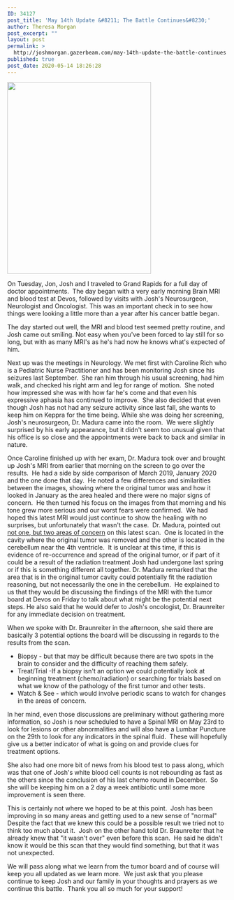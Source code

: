 ```yaml
---
ID: 34127
post_title: 'May 14th Update &#8211; The Battle Continues&#8230;'
author: Theresa Morgan
post_excerpt: ""
layout: post
permalink: >
  http://joshmorgan.gazerbeam.com/may-14th-update-the-battle-continues
published: true
post_date: 2020-05-14 18:26:28
---
```

<!-- wp:tadv/classic-paragraph -->
<p><img class="aligncenter wp-image-34131" src="http://joshmorgan.gazerbeam.com/wp-content/uploads/2020/05/joshmorgan05142020-scaled.jpeg" alt="" width="329" height="439" /></p>
<p>On Tuesday, Jon, Josh and I traveled to Grand Rapids for a full day of doctor appointments.  The day began with a very early morning Brain MRI and blood test at Devos, followed by visits with Josh's Neurosurgeon, Neurologist and Oncologist. This was an important check in to see how things were looking a little more than a year after his cancer battle began. </p>
<p>The day started out well, the MRI and blood test seemed pretty routine, and Josh came out smiling. Not easy when you've been forced to lay still for so long, but with as many MRI's as he's had now he knows what's expected of him.</p>
<p>Next up was the meetings in Neurology. We met first with Caroline Rich who is a Pediatric Nurse Practitioner and has been monitoring Josh since his seizures last September.  She ran him through his usual screening, had him walk, and checked his right arm and leg for range of motion.  She noted how impressed she was with how far he's come and that even his expressive aphasia has continued to improve.  She also decided that even though Josh has not had any seizure activity since last fall, she wants to keep him on Keppra for the time being. While she was doing her screening, Josh's neurosurgeon, Dr. Madura came into the room.  We were slightly surprised by his early appearance, but it didn't seem too unusual given that his office is so close and the appointments were back to back and similar in nature.</p>
<p>Once Caroline finished up with her exam, Dr. Madura took over and brought up Josh's MRI from earlier that morning on the screen to go over the results.  He had a side by side comparison of March 2019, January 2020 and the one done that day.  He noted a few differences and similarities between the images, showing where the original tumor was and how it looked in January as the area healed and there were no major signs of concern.  He then turned his focus on the images from that morning and his tone grew more serious and our worst fears were confirmed.  We had hoped this latest MRI would just continue to show the healing with no surprises, but unfortunately that wasn't the case.  Dr. Madura, pointed out <span style="text-decoration: underline;">not one, but two areas of concern</span> on this latest scan.  One is located in the cavity where the original tumor was removed and the other is located in the cerebellum near the 4th ventricle.  It is unclear at this time, if this is evidence of re-occurrence and spread of the original tumor, or if part of it could be a result of the radiation treatment Josh had undergone last spring or if this is something different all together. Dr. Madura remarked that the area that is in the original tumor cavity could potentially fit the radiation reasoning, but not necessarily the one in the cerebellum.  He explained to us that they would be discussing the findings of the MRI with the tumor board at Devos on Friday to talk about what might be the potential next steps. He also said that he would defer to Josh's oncologist, Dr. Braunreiter for any immediate decision on treatment.</p>
<p>When we spoke with Dr. Braunreiter in the afternoon, she said there are basically 3 potential options the board will be discussing in regards to the results from the scan.</p>
<ul>
<li>Biopsy - but that may be difficult because there are two spots in the brain to consider and the difficulty of reaching them safely.</li>
<li>Treat/Trial -If a biopsy isn't an option we could potentially look at beginning treatment (chemo/radiation) or searching for trials based on what we know of the pathology of the first tumor and other tests.</li>
<li>Watch &amp; See - which would involve periodic scans to watch for changes in the areas of concern.</li>
</ul>
<p>In her mind, even those discussions are preliminary without gathering more information, so Josh is now scheduled to have a Spinal MRI on May 23rd to look for lesions or other abnormalities and will also have a Lumbar Puncture on the 29th to look for any indicators in the spinal fluid.  These will hopefully give us a better indicator of what is going on and provide clues for treatment options.</p>
<p>She also had one more bit of news from his blood test to pass along, which was that one of Josh's white blood cell counts is not rebounding as fast as the others since the conclusion of his last chemo round in December.  So she will be keeping him on a 2 day a week antibiotic until some more improvement is seen there. </p>
<p>This is certainly not where we hoped to be at this point.  Josh has been improving in so many areas and getting used to a new sense of "normal" Despite the fact that we knew this could be a possible result we tried not to think too much about it.  Josh on the other hand told Dr. Braunreiter that he already knew that "it wasn't over" even before this scan.  He said he didn't know it would be this scan that they would find something, but that it was not unexpected.  </p>
<p>We will pass along what we learn from the tumor board and of course will keep you all updated as we learn more.  We just ask that you please continue to keep Josh and our family in your thoughts and prayers as we continue this battle.  Thank you all so much for your support!</p>
<!-- /wp:tadv/classic-paragraph -->